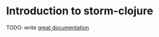 # Introduction to storm-clojure

TODO: write [great documentation](http://jacobian.org/writing/great-documentation/what-to-write/)
